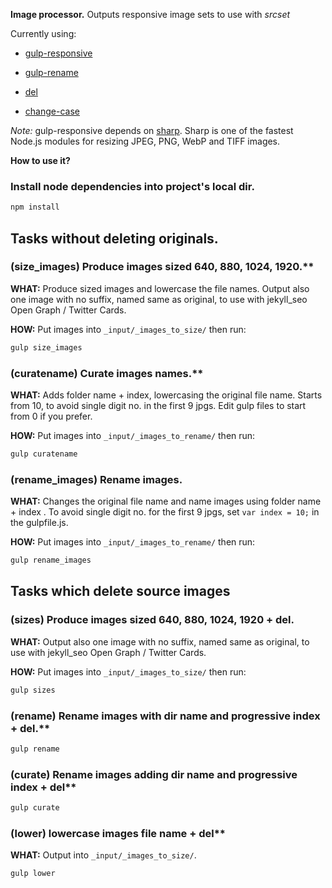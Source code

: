 **Image processor.** Outputs responsive image sets to use with _srcset_

Currently using:

- [gulp-responsive](https://github.com/mahnunchik/gulp-responsive)

- [gulp-rename](https://github.com/hparra/gulp-rename)

- [del](https://github.com/sindresorhus/del)

- [change-case](https://github.com/blakeembrey/change-case)


_Note:_ gulp-responsive depends on [sharp](https://github.com/lovell/sharp). Sharp is one of the fastest Node.js modules for resizing JPEG, PNG, WebP and TIFF images.

**How to use it?**

### Install node dependencies into project's local dir.

```sh
npm install
```

## Tasks without deleting originals.

### **(size_images)** Produce images sized 640, 880, 1024, 1920.**

**WHAT:**
Produce sized images and lowercase the file names. Output also one image with no suffix, named same as original, to use with jekyll_seo Open Graph / Twitter Cards.

**HOW:**
Put images into ```_input/_images_to_size/``` then run:

```sh
gulp size_images
```

### **(curatename)** Curate images names.**

**WHAT:**
Adds folder name + index, lowercasing the original file name.
Starts from 10, to avoid single digit no. in the first 9 jpgs.
Edit gulp files to start from 0 if you prefer.

**HOW:**
Put images into ```_input/_images_to_rename/``` then run:

```sh
gulp curatename
```

### **(rename_images)** Rename images.

**WHAT:**
Changes the original file name and name images using folder name + index .
To avoid single digit no. for the first 9 jpgs, set ```var index = 10;``` in the gulpfile.js.

**HOW:**
Put images into ```_input/_images_to_rename/``` then run:

```sh
gulp rename_images
```




## Tasks which delete source images


### **(sizes)** Produce images sized 640, 880, 1024, 1920 + del.

**WHAT:**
Output also one image with no suffix, named same as original, to use with jekyll_seo Open Graph / Twitter Cards.

**HOW:**
Put images into ```_input/_images_to_size/``` then run:

```sh
gulp sizes
```

### **(rename)** Rename images with dir name and progressive index + del.**

```sh
gulp rename
```

### **(curate)** Rename images adding dir name and progressive index + del**

```sh
gulp curate
```


### **(lower)** lowercase images file name + del**

**WHAT:**
Output into ```_input/_images_to_size/```.

```sh
gulp lower
```
